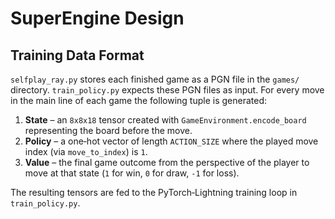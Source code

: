 # SuperEngine Design

## Training Data Format

`selfplay_ray.py` stores each finished game as a PGN file in the `games/` directory.  `train_policy.py` expects these PGN files as input.  For every move in the main line of each game the following tuple is generated:

1. **State** – an `8x8x18` tensor created with `GameEnvironment.encode_board` representing the board before the move.
2. **Policy** – a one‑hot vector of length `ACTION_SIZE` where the played move index (via `move_to_index`) is `1`.
3. **Value** – the final game outcome from the perspective of the player to move at that state (`1` for win, `0` for draw, `-1` for loss).

The resulting tensors are fed to the PyTorch‑Lightning training loop in `train_policy.py`.
